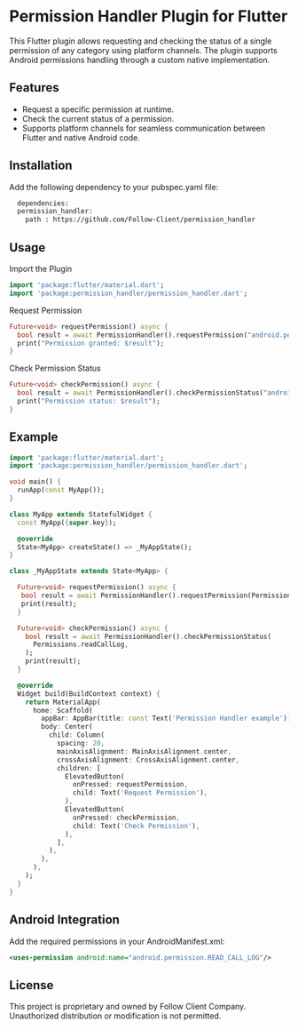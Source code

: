 
# Permission Handler Plugin for Flutter

This Flutter plugin allows requesting and checking the status of a single permission of any category using platform channels. The plugin supports Android permissions handling through a custom native implementation.

## Features

- Request a specific permission at runtime.
- Check the current status of a permission.
- Supports platform channels for seamless communication between Flutter and native Android code.


## Installation

Add the following dependency to your pubspec.yaml file:

```bash
  dependencies:
  permission_handler:
    path : https://github.com/Follow-Client/permission_handler
```

## Usage

Import the Plugin
```dart
import 'package:flutter/material.dart';
import 'package:permission_handler/permission_handler.dart';
```
Request Permission

```dart
Future<void> requestPermission() async {
  bool result = await PermissionHandler().requestPermission("android.permission.READ_CALL_LOG");
  print("Permission granted: $result");
}
```

Check Permission Status
```dart
Future<void> checkPermission() async {
  bool result = await PermissionHandler().checkPermissionStatus("android.permission.READ_CALL_LOG");
  print("Permission status: $result");
}
```


## Example
```dart
import 'package:flutter/material.dart';
import 'package:permission_handler/permission_handler.dart';

void main() {
  runApp(const MyApp());
}

class MyApp extends StatefulWidget {
  const MyApp({super.key});

  @override
  State<MyApp> createState() => _MyAppState();
}

class _MyAppState extends State<MyApp> {

  Future<void> requestPermission() async {
   bool result = await PermissionHandler().requestPermission(Permissions.readCallLog);
   print(result);
  }

  Future<void> checkPermission() async {
    bool result = await PermissionHandler().checkPermissionStatus(
      Permissions.readCallLog,
    );
    print(result);
  }

  @override
  Widget build(BuildContext context) {
    return MaterialApp(
      home: Scaffold(
        appBar: AppBar(title: const Text('Permission Handler example')),
        body: Center(
          child: Column(
            spacing: 20,
            mainAxisAlignment: MainAxisAlignment.center,
            crossAxisAlignment: CrossAxisAlignment.center,
            children: [
              ElevatedButton(
                onPressed: requestPermission,
                child: Text('Request Permission'),
              ),
              ElevatedButton(
                onPressed: checkPermission,
                child: Text('Check Permission'),
              ),
            ],
          ),
        ),
      ),
    );
  }
}

```
## Android Integration
Add the required permissions in your AndroidManifest.xml:

```xml
<uses-permission android:name="android.permission.READ_CALL_LOG"/>
```
## License

This project is proprietary and owned by Follow Client Company. Unauthorized distribution or modification is not permitted.

